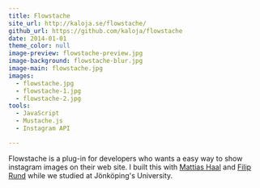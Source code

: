 ```yaml
---
title: Flowstache
site_url: http://kaloja.se/flowstache/
github_url: https://github.com/kaloja/flowstache
date: 2014-01-01
theme_color: null
image-preview: flowstache-preview.jpg
image-background: flowstache-blur.jpg
image-main: flowstache.jpg
images:
  - flowstache.jpg
  - flowstache-1.jpg
  - flowstache-2.jpg
tools:
  - JavaScript
  - Mustache.js
  - Instagram API

---
```


Flowstache is a plug-in for developers who wants a easy way to show instagram images on their web site. I built this with <a class="link" href="//kaloja.se">Mattias Haal</a> and <a class="link" href="//filiprundberg.se/">Filip Rund</a> while we studied at Jönköping's University. 

<!--more-->
